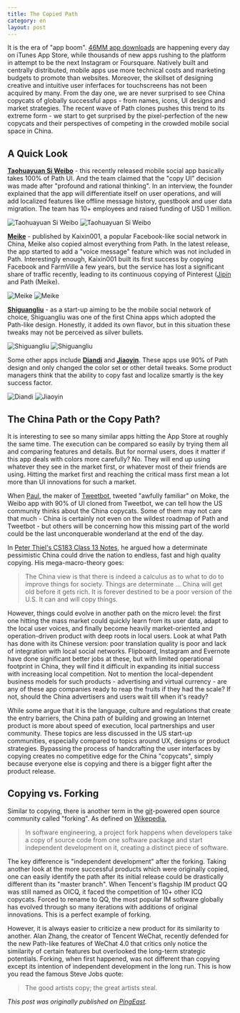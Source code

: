 ```yaml
---
title: The Copied Path
category: en
layout: post
---
```


It is the era of "app boom". [46MM app downloads](http://venturebeat.com/2012/05/30/app-store-downloads/) are happening every day on iTunes App Store, while thousands of new apps rushing to the platform in attempt to be the next Instagram or Foursquare. Natively built and centrally distributed, mobile apps use more technical costs and marketing budgets to promote than websites. Moreover, the skillset of designing creative and intuitive user inferfaces for touchscreens has not been acquired by many. From the day one, we are never surprised to see China copycats of globally successful apps - from names, icons, UI designs and market strategies. The recent wave of Path clones pushes this trend to its extreme form - we start to get surprised by the pixel-perfection of the new copycats and their perspectives of competing in the crowded mobile social space in China.

## A Quick Look

[**Taohuayuan Si Weibo**](http://itunes.apple.com/us/app/tao-hua-yuan-si-wei-bo/id517926523?mt=8) - this recently released mobile social app basically takes 100% of Path UI. And the team claimed that the "copy UI" decision was made after "profound and rational thinking". In an interview, the founder explained that the app will differentiate itself on user operations, and will add localized features like offline message history, guestbook and user data migration. The team has 10+ employees and raised funding of USD 1 million.

![Taohuayuan Si Weibo](/assets/images/the-copied-path/taohuayuan-1.jpg) ![Taohuayuan Si Weibo](/assets/images/the-copied-path/taohuayuan-2.jpg) 

[**Meike**](http://itunes.apple.com/cn/app/mei-ke/id515190686?mt=8) - published by Kaixin001, a popular Facebook-like social network in China, Meike also copied almost everything from Path. In the latest release, the app started to add a "voice message" feature which was not included in Path. Interestingly enough, Kaixin001 built its first success by copying Facebook and FarmVille a few years, but the service has lost a significant share of traffic recently, leading to its continuous copying of Pinterest ([Jipin](http://itunes.apple.com/cn/app/kai-xin-ji-pin/id505948472?mt=8) and Path (Meike).

![Meike](/assets/images/the-copied-path/meike-1.jpg) ![Meike](/assets/images/the-copied-path/meike-2.jpg)

[**Shiguangliu**](http://itunes.apple.com/us/app/shi-guang-liu/id484829029?mt=8) - as a start-up aiming to be the mobile social network of choice, Shiguangliu was one of the first China apps which adopted the Path-like design. Honestly, it added its own flavor, but in this situation these tweaks may not be perceived as silver bullets.

![Shiguangliu](/assets/images/the-copied-path/shiguangliu-1.jpg) ![Shiguangliu](/assets/images/the-copied-path/shiguangliu-2.jpg)

Some other apps include [**Diandi**](http://itunes.apple.com/cn/app/dian-di-quan-xin-yi-dong-si/id504173860) and [**Jiaoyin**](http://itunes.apple.com/cn/app/jiao-yin/id492236906?mt=8). These apps use 90% of Path design and only changed the color set or other detail tweaks. Some product managers think that the ability to copy fast and localize smartly is the key success factor.

![Diandi](/assets/images/the-copied-path/diandi-1.jpg) ![Jiaoyin](/assets/images/the-copied-path/jiaoyin-1.jpg)

## The China Path or the Copy Path?

It is interesting to see so many similar apps hitting the App Store at roughly the same time. The execution can be compared so easily by trying them all and comparing features and details. But for normal users, does it matter if this app deals with colors more carefully? No. They will end up using whatever they see in the market first, or whatever most of their friends are using. Hitting the market first and reaching the critical mass first mean a lot more than UI innovations for such a market.

When [Paul](http://twitter.com/tapbot_paul), the maker of [Tweetbot](http://tapbots.com/software/tweetbot/), tweeted "awfully familiar" on Moke, the Weibo app with 90% of UI cloned from Tweetbot, we can tell how the US community thinks about the China copycats. Some of them may not care that much - China is certainly not even on the wildest roadmap of Path and Tweetbot - but others will be concerning how this missing part of the world could be the last unconquerable wonderland at the end of the day.

In [Peter Thiel's CS183 Class 13 Notes](http://blakemasters.tumblr.com/post/23435743973/peter-thiels-cs183-startup-class-13-notes-essay), he argued how a determinate pessimistic China could drive the nation to endless, fast and high quality copying. His mega-macro-theory goes:

> The China view is that there is indeed a calculus as to what to do to improve things for society. Things are determinate ... China will get old before it gets rich. It is forever destined to be a poor version of the U.S. It can and will copy things.

However, things could evolve in another path on the micro level: the first one hitting the mass market could quickly learn from its user data, adapt to the local user voices, and finally become heavily market-oriented and operation-driven product with deep roots in local users. Look at what Path has done with its Chinese version: poor translation quality is poor and lack of integration with local social networks. Flipboard, Instagram and Evernote have done significant better jobs at these, but with limited operational footprint in China, they will find it difficult in expanding its initial success with increasing local competition. Not to mention the local-dependent business models for such products - advertising and virtual currency - are any of these app companies ready to reap the fruits if they had the scale? If not, should the China advertisers and users wait till when it's ready?

While some argue that it is the language, culture and regulations that create the entry barriers, the China path of building and growing an Internet product is more about speed of execution, local partnerships and user community. These topics are less discussed in the US start-up communities, especially compared to topics around UX, designs or product strategies. Bypassing the process of handcrafting the user interfaces by copying creates no competitive edge for the China "copycats", simply because everyone else is copying and there is a bigger fight after the product release.

## Copying vs. Forking

Similar to copying, there is another term in the [git](http://git-scm.org)-powered open source community called "forking". As defined on [Wikepedia](http://en.wikipedia.org/wiki/Fork_(software_development)),

> In software engineering, a project fork happens when developers take a copy of source code from one software package and start independent development on it, creating a distinct piece of software.

The key difference is "independent development" after the forking. Taking another look at the more successful products which were originally copied, one can easily identify the path after its initial release could be drastically different than its "master branch". When Tencent's flagship IM product QQ was still named as OICQ, it faced the competition of 10+ other ICQ copycats. Forced to rename to QQ, the most popular IM software globally has evolved through so many iterations with additions of original innovations. This is a perfect example of forking.

However, it is always easier to criticize a new product for its similarity to another. Alan Zhang, the creator of Tencent WeChat, recently defended for the new Path-like features of WeChat 4.0 that critics only notice the similarity of certain features but overlooked the long-term strategic potentials. Forking, when first happened, was not different than copying except its intention of independent development in the long run. This is how you read the famous Steve Jobs quote:

> The good artists copy; the great artists steal.

*This post was originally published on [PingEast](http://pingeast.com).*